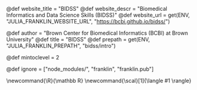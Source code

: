 <!--
Add here global page variables to use throughout your
website.
The website_* must be defined for the RSS to work
-->
@def website_title = "BIDSS"
@def website_descr = "Biomedical Informatics and Data Science Skills (BIDSS)"
@def website_url   = get(ENV, "JULIA_FRANKLIN_WEBSITE_URL", "https://bcbi.github.io/bidss/")

@def author = "Brown Center for Biomedical Informatics (BCBI) at Brown University"
@def title = "BIDSS"
@def prepath = get(ENV, "JULIA_FRANKLIN_PREPATH", "bidss/intro")

@def mintoclevel = 2

<!--
Add here files or directories that should be ignored by Franklin, otherwise
these files might be copied and, if markdown, processed by Franklin which
you might not want. Indicate directories by ending the name with a `/`.
-->
@def ignore = ["node_modules/", "franklin", "franklin.pub"]

<!--
Add here global latex commands to use throughout your
pages. It can be math commands but does not need to be.
For instance:
* \newcommand{\phrase}{This is a long phrase to copy.}
-->
\newcommand{\R}{\mathbb R}
\newcommand{\scal}[1]{\langle #1 \rangle}
